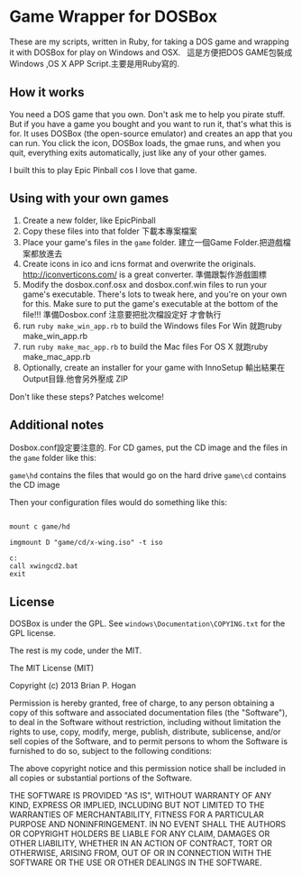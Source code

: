 # Game Wrapper for DOSBox

These are my scripts, written in Ruby, for taking a DOS game and wrapping it
with DOSBox for play on Windows and OSX.  
這是方便把DOS GAME包裝成Windows ,OS X APP Script.主要是用Ruby寫的.

## How it works

You need a DOS game that you own. Don't ask me to help you pirate stuff. But if you have a game you bought and you want to run it, that's what this is for.
It uses DOSBox (the open-source emulator) and creates an app that you can run.
You click the icon, DOSBox loads,  the gmae runs, and when you quit, 
everything exits automatically, just like any of your other games.

I built this to play Epic Pinball cos I love that game. 

## Using with your own games


1. Create a new folder, like EpicPinball
2. Copy these files into that folder
   下載本專案檔案
3. Place your game's files in the `game` folder.
   建立一個Game Folder.把遊戲檔案都放進去  
4. Create icons in ico and icns format and overwrite the originals. http://iconverticons.com/ is a great converter.
   準備跟製作游戲圖標
5. Modify the dosbox.conf.osx and dosbox.conf.win files to run your game's executable. There's lots to tweak here, and you're on your own for this. Make sure to put the game's executable at the bottom of the file!!!
   準備Dosbox.conf 注意要把批次檔設定好 才會執行
6. run `ruby make_win_app.rb` to build the Windows files
   For Win 就跑ruby make_win_app.rb
7. run `ruby make_mac_app.rb` to build the Mac files
   For OS X 就跑ruby make_mac_app.rb
8. Optionally, create an installer for your game with InnoSetup
   輸出結果在Output目錄.他會另外壓成 ZIP


Don't like these steps? Patches welcome!

## Additional notes
Dosbox.conf設定要注意的.
For CD games, put the CD image and the files in the `game` folder like this:

`game\hd`  contains the files that would go on the hard drive
`game\cd`  contains the CD image

Then your configuration files would do something like this:

```

mount c game/hd

imgmount D "game/cd/x-wing.iso" -t iso

c:
call xwingcd2.bat
exit
````
 
## License

DOSBox is under the GPL. See `windows\Documentation\COPYING.txt` for the GPL license.

The rest is my code, under the MIT.

The MIT License (MIT)

Copyright (c) 2013 Brian P. Hogan

Permission is hereby granted, free of charge, to any person obtaining a copy
of this software and associated documentation files (the "Software"), to deal
in the Software without restriction, including without limitation the rights
to use, copy, modify, merge, publish, distribute, sublicense, and/or sell
copies of the Software, and to permit persons to whom the Software is
furnished to do so, subject to the following conditions:

The above copyright notice and this permission notice shall be included in
all copies or substantial portions of the Software.

THE SOFTWARE IS PROVIDED "AS IS", WITHOUT WARRANTY OF ANY KIND, EXPRESS OR
IMPLIED, INCLUDING BUT NOT LIMITED TO THE WARRANTIES OF MERCHANTABILITY,
FITNESS FOR A PARTICULAR PURPOSE AND NONINFRINGEMENT. IN NO EVENT SHALL THE
AUTHORS OR COPYRIGHT HOLDERS BE LIABLE FOR ANY CLAIM, DAMAGES OR OTHER
LIABILITY, WHETHER IN AN ACTION OF CONTRACT, TORT OR OTHERWISE, ARISING FROM,
OUT OF OR IN CONNECTION WITH THE SOFTWARE OR THE USE OR OTHER DEALINGS IN
THE SOFTWARE.
